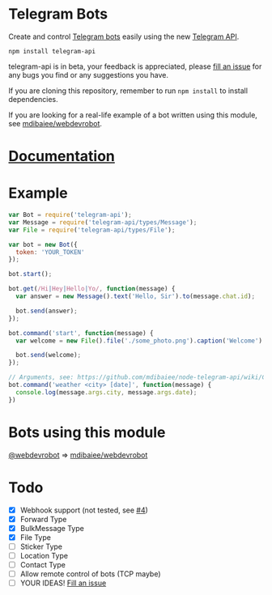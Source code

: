 Telegram Bots
=============
Create and control [Telegram bots](https://core.telegram.org/bots) easily
using the new [Telegram API](https://core.telegram.org/bots/api).

```
npm install telegram-api
```

telegram-api is in beta, your feedback is appreciated, please [fill an issue](https://github.com/mdibaiee/node-telegram-api/issues)
for any bugs you find or any suggestions you have.

If you are cloning this repository, remember to run `npm install` to install dependencies.

If you are looking for a real-life example of a bot written using this module, see [mdibaiee/webdevrobot](https://github.com/mdibaiee/webdevrobot).

[Documentation](https://github.com/mdibaiee/node-telegram-api/wiki)
==============

Example
=======
```javascript
var Bot = require('telegram-api');
var Message = require('telegram-api/types/Message');
var File = require('telegram-api/types/File');

var bot = new Bot({
  token: 'YOUR_TOKEN'
});

bot.start();

bot.get(/Hi|Hey|Hello|Yo/, function(message) {
  var answer = new Message().text('Hello, Sir').to(message.chat.id);

  bot.send(answer);
});

bot.command('start', function(message) {
  var welcome = new File().file('./some_photo.png').caption('Welcome').to(message.chat.id);

  bot.send(welcome);
});

// Arguments, see: https://github.com/mdibaiee/node-telegram-api/wiki/Commands
bot.command('weather <city> [date]', function(message) {
  console.log(message.args.city, message.args.date);
})
```

Bots using this module
======================

[@webdevrobot](https://telegram.me/webdevrobot) => [mdibaiee/webdevrobot](https://github.com/mdibaiee/webdevrobot)

Todo
====
- [x] Webhook support (not tested, see [#4](https://github.com/mdibaiee/node-telegram-api/issues/4))
- [x] Forward Type
- [x] BulkMessage Type
- [x] File Type
- [ ] Sticker Type
- [ ] Location Type
- [ ] Contact Type
- [ ] Allow remote control of bots (TCP maybe)
- [ ] YOUR IDEAS! [Fill an issue](https://github.com/mdibaiee/node-telegram-api/issues)
